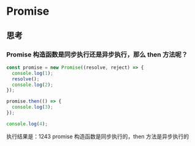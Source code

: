 # Promise

## 思考

### Promise 构造函数是同步执行还是异步执行，那么 then 方法呢？

```js
const promise = new Promise((resolve, reject) => {
  console.log(1);
  resolve();
  console.log(2);
});

promise.then(() => {
  console.log(3);
});

console.log(4);
```

执行结果是：1243
promise 构造函数是同步执行的，then 方法是异步执行的
